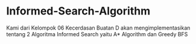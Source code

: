 # Informed-Search-Algorithm
Kami dari Kelompok 06 Kecerdasan Buatan D akan mengimplementasikan tentang 2 Algoritma Informed Search yaitu A* Algorithm dan Greedy BFS

